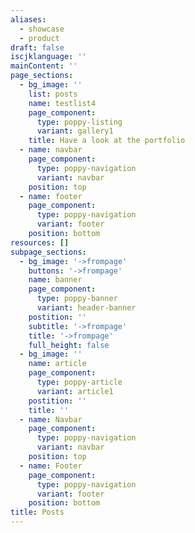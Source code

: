 ```yaml
---
aliases:
  - showcase
  - product
draft: false
iscjklanguage: ''
mainContent: ''
page_sections:
  - bg_image: ''
    list: posts
    name: testlist4
    page_component:
      type: poppy-listing
      variant: gallery1
    title: Have a look at the portfolio
  - name: navbar
    page_component:
      type: poppy-navigation
      variant: navbar
    position: top
  - name: footer
    page_component:
      type: poppy-navigation
      variant: footer
    position: bottom
resources: []
subpage_sections:
  - bg_image: '->frompage'
    buttons: '->frompage'
    name: banner
    page_component:
      type: poppy-banner
      variant: header-banner
    postition: ''
    subtitle: '->frompage'
    title: '->frompage'
    full_height: false
  - bg_image: ''
    name: article
    page_component:
      type: poppy-article
      variant: article1
    postition: ''
    title: ''
  - name: Navbar
    page_component:
      type: poppy-navigation
      variant: navbar
    position: top
  - name: Footer
    page_component:
      type: poppy-navigation
      variant: footer
    position: bottom
title: Posts
---
```

